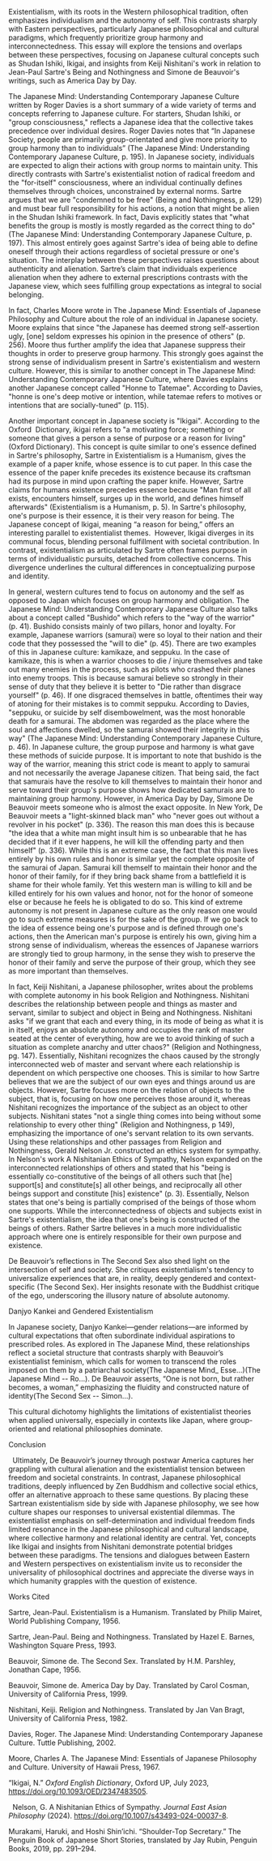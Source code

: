 Existentialism, with its roots in the Western philosophical tradition, often emphasizes individualism and the autonomy of self. This contrasts sharply with Eastern perspectives, particularly Japanese philosophical and cultural paradigms, which frequently prioritize group harmony and interconnectedness. This essay will explore the tensions and overlaps between these perspectives, focusing on Japanese cultural concepts such as Shudan Ishiki, Ikigai, and insights from Keiji Nishitani's work in relation to Jean-Paul Sartre's Being and Nothingness and Simone de Beauvoir's writings, such as America Day by Day.  

The Japanese Mind: Understanding Contemporary Japanese Culture written by Roger Davies is a short summary of a wide variety of terms and concepts referring to Japanese culture. For starters, Shudan Ishiki, or "group consciousness," reflects a Japanese idea that the collective takes precedence over individual desires. Roger Davies notes that “In Japanese Society, people are primarily group-orientated and give more priority to group harmony than to individuals” (The Japanese Mind: Understanding Contemporary Japanese Culture, p. 195). In Japanese society, individuals are expected to align their actions with group norms to maintain unity. This directly contrasts with Sartre's existentialist notion of radical freedom and the "for-itself" consciousness, where an individual continually defines themselves through choices, unconstrained by external norms. Sartre argues that we are "condemned to be free" (Being and Nothingness, p. 129) and must bear full responsibility for his actions, a notion that might be alien in the Shudan Ishiki framework​. In fact, Davis explicitly states that "what benefits the group is mostly is mostly regarded as the correct thing to do" (The Japanese Mind: Understanding Contemporary Japanese Culture, p. 197). This almost entirely goes against Sartre's idea of being able to define oneself through their actions regardless of societal pressure or one's situation. The interplay between these perspectives raises questions about authenticity and alienation. Sartre’s claim that individuals experience alienation when they adhere to external prescriptions contrasts with the Japanese view, which sees fulfilling group expectations as integral to social belonging.

In fact, Charles Moore wrote in The Japanese Mind: Essentials of Japanese Philosophy and Culture about the role of an individual in Japanese society. Moore explains that since "the Japanese has deemed strong self-assertion ugly, [one] seldom expresses his opinion in the presence of others" (p. 256). Moore thus further amplify the idea that Japanese suppress their thoughts in order to preserve group harmony. This strongly goes against the strong sense of individualism present in Sartre's existentialism and western culture. However, this is similar to another concept in The Japanese Mind: Understanding Contemporary Japanese Culture, where Davies explains another Japanese concept called "Honne to Tatemae". According to Davies, "honne is one's deep motive or intention, while tatemae refers to motives or intentions that are socially-tuned" (p. 115). 

Another important concept in Japanese society is "Ikigai". According to the Oxford  Dictionary, ikigai refers to "a motivating force; something or someone that gives a person a sense of purpose or a reason for living" (Oxford Dictionary). This concept is quite similar to one's essence defined in Sartre's philosophy, Sartre in Existentialism is a Humanism, gives the example of a paper knife, whose essence is to cut paper. In this case the essence of the paper knife precedes its existence because its craftsman had its purpose in mind upon crafting the paper knife. However, Sartre claims for humans existence precedes essence because "Man first of all exists, encounters himself, surges up in the world, and defines himself afterwards" (Existentialism is a Humanism, p. 5). In Sartre's philosophy, one's purpose is their essence, it is their very reason for being. The Japanese concept of Ikigai, meaning “a reason for being,” offers an interesting parallel to existentialist themes.  However, Ikigai diverges in its communal focus, blending personal fulfillment with societal contribution. In contrast, existentialism as articulated by Sartre often frames purpose in terms of individualistic pursuits, detached from collective concerns. This divergence underlines the cultural differences in conceptualizing purpose and identity.

In general, western cultures tend to focus on autonomy and the self as opposed to Japan which focuses on group harmony and obligation. The Japanese Mind: Understanding Contemporary Japanese Culture also talks about a concept called "Bushido" which refers to the "way of the warrior" (p. 41). Bushido consists mainly of two pillars, honor and loyalty. For example, Japanese warriors (samurai) were so loyal to their nation and their code that they possessed the "will to die" (p. 45). There are two examples of this in Japanese culture: kamikaze, and seppuku. In the case of kamikaze, this is when a warrior chooses to die / injure themselves and take out many enemies in the process, such as pilots who crashed their planes into enemy troops. This is because samurai believe so strongly in their sense of duty that they believe it is better to "Die rather than disgrace yourself" (p. 46). If one disgraced themselves in battle, oftentimes their way of atoning for their mistakes is to commit seppuku. According to Davies, "seppuku, or suicide by self disembowelment, was the most honorable death for a samurai. The abdomen was regarded as the place where the soul and affections dwelled, so the samurai showed their integrity in this way" (The Japanese Mind: Understanding Contemporary Japanese Culture, p. 46). In Japanese culture, the group purpose and harmony is what gave these methods of suicide purpose. It is important to note that bushido is the way of the warrior, meaning this strict code is meant to apply to samurai and not necessarily the average Japanese citizen. That being said, the fact that samurais have the resolve to kill themselves to maintain their honor and serve toward their group's purpose shows how dedicated samurais are to maintaining group harmony. However, in America Day by Day, Simone De Beauvoir meets someone who is almost the exact opposite. In New York, De Beauvoir meets a "light-skinned black man" who "never goes out without a revolver in his pocket" (p. 336). The reason this man does this is because "the idea that a white man might insult him is so unbearable that he has decided that if it ever happens, he will kill the offending party and then himself" (p. 336). While this is an extreme case, the fact that this man lives entirely by his own rules and honor is similar yet the complete opposite of the samurai of Japan. Samurai kill themself to maintain their honor and the honor of their family, for if they bring back shame from a battlefield it is shame for their whole family. Yet this western man is willing to kill and be killed entirely for his own values and honor, not for the honor of someone else or because he feels he is obligated to do so. This kind of extreme autonomy is not present in Japanese culture as the only reason one would go to such extreme measures is for the sake of the group. If we go back to the idea of essence being one's purpose and is defined through one's actions, then the American man's purpose is entirely his own, giving him a strong sense of individualism, whereas the essences of Japanese warriors are strongly tied to group harmony, in the sense they wish to preserve the honor of their family and serve the purpose of their group, which they see as more important than themselves. 

In fact, Keiji Nishitani, a Japanese philosopher, writes about the problems with complete autonomy in his book Religion and Nothingness. Nishitani describes the relationship between people and things as master and servant, similar to subject and object in Being and Nothingness. Nishitani asks "if we grant that each and every thing, in its mode of being as what it is in itself, enjoys an absolute autonomy and occupies the rank of master seated at the center of everything, how are we to avoid thinking of such a situation as complete anarchy and utter chaos?" (Religion and Nothingness, pg. 147). Essentially, Nishitani recognizes the chaos caused by the strongly interconnected web of master and servant where each relationship is dependent on which perspective one chooses. This is similar to how Sartre believes that we are the subject of our own eyes and things around us are objects. However, Sartre focuses more on the relation of objects to the subject, that is, focusing on how one perceives those around it, whereas Nishitani recognizes the importance of the subject as an object to other subjects. Nishitani states "not a single thing comes into being without some relationship to every other thing" (Religion and Nothingness, p 149), emphasizing the importance of one's servant relation to its own servants. Using these relationships and other passages from Religion and Nothingness, Gerald Nelson Jr. constructed an ethics system for sympathy. In Nelson's work A Nishitanian Ethics of Sympathy, Nelson expanded on the interconnected relationships of others and stated that his "being is essentially co-constitutive of the beings of all others such that [he] support[s] and constitute[s] all other beings, and reciprocally all other beings support and constitute [his] existence" (p. 3). Essentially, Nelson states that one's being is partially comprised of the beings of those whom one supports. While the interconnectedness of objects and subjects exist in Sartre's existentialism, the idea that one's being is constructed of the beings of others. Rather Sartre believes in a much more individualistic approach where one is entirely responsible for their own purpose and existence. 

  

  

De Beauvoir’s reflections in The Second Sex also shed light on the intersection of self and society. She critiques existentialism's tendency to universalize experiences that are, in reality, deeply gendered and context-specific ​(The Second Sex). Her insights resonate with the Buddhist critique of the ego, underscoring the illusory nature of absolute autonomy.

Danjyo Kankei and Gendered Existentialism

In Japanese society, Danjyo Kankei—gender relations—are informed by cultural expectations that often subordinate individual aspirations to prescribed roles. As explored in The Japanese Mind, these relationships reflect a societal structure that contrasts sharply with Beauvoir’s existentialist feminism, which calls for women to transcend the roles imposed on them by a patriarchal society​(The Japanese Mind_ Esse…)​(The Japanese Mind -- Ro…). De Beauvoir asserts, “One is not born, but rather becomes, a woman,” emphasizing the fluidity and constructed nature of identity​(The Second Sex -- Simon…).

This cultural dichotomy highlights the limitations of existentialist theories when applied universally, especially in contexts like Japan, where group-oriented and relational philosophies dominate.

Conclusion

  Ultimately, De Beauvoir’s journey through postwar America captures her grappling with cultural alienation and the existentialist tension between freedom and societal constraints. In contrast, Japanese philosophical traditions, deeply influenced by Zen Buddhism and collective social ethics, offer an alternative approach to these same questions. By placing these Sartrean existentialism side by side with Japanese philosophy, we see how culture shapes our responses to universal existential dilemmas. The existentialist emphasis on self-determination and individual freedom finds limited resonance in the Japanese philosophical and cultural landscape, where collective harmony and relational identity are central. Yet, concepts like Ikigai and insights from Nishitani demonstrate potential bridges between these paradigms. The tensions and dialogues between Eastern and Western perspectives on existentialism invite us to reconsider the universality of philosophical doctrines and appreciate the diverse ways in which humanity grapples with the question of existence.

Works Cited

Sartre, Jean-Paul. Existentialism is a Humanism. Translated by Philip Mairet, World Publishing Company, 1956.

Sartre, Jean-Paul. Being and Nothingness. Translated by Hazel E. Barnes, Washington Square Press, 1993.

Beauvoir, Simone de. The Second Sex. Translated by H.M. Parshley, Jonathan Cape, 1956.

Beauvoir, Simone de. America Day by Day. Translated by Carol Cosman, University of California Press, 1999.

Nishitani, Keiji. Religion and Nothingness. Translated by Jan Van Bragt, University of California Press, 1982.

Davies, Roger. The Japanese Mind: Understanding Contemporary Japanese Culture. Tuttle Publishing, 2002.

Moore, Charles A. The Japanese Mind: Essentials of Japanese Philosophy and Culture. University of Hawaii Press, 1967.

“Ikigai, N.” *Oxford English Dictionary*, Oxford UP, July 2023, https://doi.org/10.1093/OED/2347483505.

  Nelson, G. A Nishitanian Ethics of Sympathy. _Journal East Asian Philosophy_ (2024). https://doi.org/10.1007/s43493-024-00037-8.

Murakami, Haruki, and Hoshi Shin’ichi. “Shoulder-Top Secretary.” The Penguin Book of Japanese Short Stories, translated by Jay Rubin, Penguin Books, 2019, pp. 291–294.